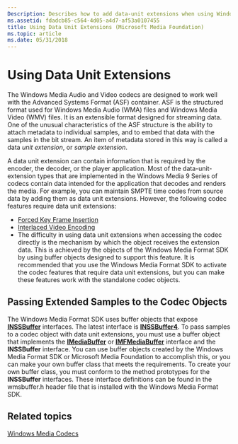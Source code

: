 ```yaml
---
Description: Describes how to add data-unit extensions when using Windows Media encoders.
ms.assetid: fdadcb85-c564-4d05-a4d7-af53a0107455
title: Using Data Unit Extensions (Microsoft Media Foundation)
ms.topic: article
ms.date: 05/31/2018
---
```


# Using Data Unit Extensions

The Windows Media Audio and Video codecs are designed to work well with the Advanced Systems Format (ASF) container. ASF is the structured format used for Windows Media Audio (WMA) files and Windows Media Video (WMV) files. It is an extensible format designed for streaming data. One of the unusual characteristics of the ASF structure is the ability to attach metadata to individual samples, and to embed that data with the samples in the bit stream. An item of metadata stored in this way is called a data *unit extension*, or *sample extension*.

A data unit extension can contain information that is required by the encoder, the decoder, or the player application. Most of the data-unit-extension types that are implemented in the Windows Media 9 Series of codecs contain data intended for the application that decodes and renders the media. For example, you can maintain SMPTE time codes from source data by adding them as data unit extensions. However, the following codec features require data unit extensions:

-   [Forced Key Frame Insertion](forcedkeyframeinsertion.md)
-   [Interlaced Video Encoding](interlacedvideoencoding.md)
-   The difficulty in using data unit extensions when accessing the codec directly is the mechanism by which the object receives the extension data. This is achieved by the objects of the Windows Media Format SDK by using buffer objects designed to support this feature. It is recommended that you use the Windows Media Format SDK to activate the codec features that require data unit extensions, but you can make these features work with the standalone codec objects.

## Passing Extended Samples to the Codec Objects

The Windows Media Format SDK uses buffer objects that expose [**INSSBuffer**](https://msdn.microsoft.com/en-us/library/Dd743243(v=VS.85).aspx) interfaces. The latest interface is [**INSSBuffer4**](https://msdn.microsoft.com/en-us/library/Dd743256(v=VS.85).aspx). To pass samples to a codec object with data unit extensions, you must use a buffer object that implements the [**IMediaBuffer**](https://msdn.microsoft.com/en-us/library/Dd390166(v=VS.85).aspx) or [**IMFMediaBuffer**](/windows/desktop/api/mfobjects/nn-mfobjects-imfmediabuffer) interface and the **INSSBuffer** interface. You can use buffer objects created by the Windows Media Format SDK or Microsoft Media Foundation to accomplish this, or you can make your own buffer class that meets the requirements. To create your own buffer class, you must conform to the method prototypes for the **INSSBuffer** interfaces. These interface definitions can be found in the wmsbuffer.h header file that is installed with the Windows Media Format SDK.

## Related topics

<dl> <dt>

[Windows Media Codecs](windows-media-codecs.md)
</dt> </dl>

 

 



